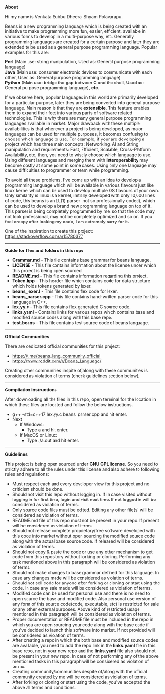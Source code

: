 **About**

Hi my name is Venkata Subbu Dheeraj Shyam Polavarapu.

Beans is a new programming language which is being created with an initiative to make programming more fun, easier, efficient, available in various forms to develop in a multi-purpose way, etc. Generally programming languages are created for a certain purpose and later they are extended to be used as a general purpose programming language. Popular examples for this are:

**Perl** (Main use: string manipulation, Used as: General purpose programming language)<br>
**Java** (Main use: consumer electronic devices to communicate with each other, Used as: General purpose programming language)<br>
**Python** (Main use: bridge the gap between C and the shell, Used as: General purpose programming language), **etc**.

If we observe here, popular languages in this world are primarily developed for a particular purpose, later they are being converted into general purpose language. Main reason is that they are **extensible**. This feature enables them to expand their feet into various parts of software related technologies. This is why there are many general purpose programming languages available in market. Major drawback with these multiple availabilities is that whenever a project is being developed, as major languages can be used for multiple purposes, it becomes confusing to choose which language to use. For example, if your are developing a project which has three main concepts: Networking, AI and String manipulation and requirements: Fast, Efficient, Scalable, Cross-Platform Availability, etc, then, you need to wisely choose which language to use. Using different languages and merging them with **interoperability** may become costly at some point in some cases. Using only one language may cause difficulties to programmer or team while programming.

To avoid all these problems, I've come up with an idea to develop a programming language which will be available in various flavours just like linux kernel which can be used to develop multiple OS flavours of your own. Only similarity is linux is a kernel, initially developed with only 10,000 lines of code, this beans is an LL(1) parser (not so professionally coded), which can be used to develop a brand new programming language on top of it. This parser is being completely programmed by me, so that the code may not look professional, may not be completely optimized and so on. If you feel creepy after looking my code, I am extremely sorry for it.

One of the inspiration to create this project: https://stackoverflow.com/a/15780377

<hr/>

**Guide for files and folders in this repo**

  - **Grammar.md** - This file contains base grammar for beans language.<br>
  - **LICENSE** - This file contains information about the license under which this project is being open sourced.<br>
  - **README.md** - This file contains information regarding this project.<br>
  - **Token.hpp** - This header file which contains code for data structure which holds tokens generated by lexer.<br>
  - **beans_lexer.l** - This file contains flex code for lexer.<br>
  - **beans_parser.cpp** - This file contains hand-written parser code for this language in C++.<br>
  - **lex.yy.c** - This file contains flex generated C source code.<br>
  - **links.yaml** - Contains links for various repos which contains base and modified source codes along with this base repo.<br>
  - **test.beans** - This file contains test source code of beans language.<br>

<hr/>

**Official Communities**

There are dedicated official communities for this project:

  - https://t.me/beans_lang_community_official
  - https://www.reddit.com/r/Beans_Language/

Creating other communities inspite of/along with these communities is considered as violation of terms (check guidelines section below).

<hr/>

**Compilation Instructions**

After downloading all the files in this repo, open terminal for the location in which these files are located and follow the below instructions.
  
  - g++ -std=c++17 lex.yy.c beans_parser.cpp and hit enter.
  - Next
    - If Windows:
      - Type a and hit enter.
    - If MacOS or Linux:
      - Type ./a.out and hit enter.

<hr/>

**Guidelines**

This project is being open sourced under **GNU GPL license**. So you need to strictly adhere to all the rules under this license and also adhere to following rules and regulations:<br>
  
  - Must respect each and every developer view for this project and no criticism should be done.
  - Should not visit this repo without logging in. If in case visited without logging in for first time, login and visit next time. If not logged in will be considered as violation of terms.
  - Only source code files must be edited. Editing any other file(s) will be considered as violation of terms.
  - README.md file of this repo must not be present in your repo. If present will be considered as violation of terms.
  - Should not release complete proprietary/free software developed with this code into market without open sourcing the modified source code along with the actual base source code. If released will be considered as violation of terms.
  - Should not copy & paste the code or use any other mechanism to get code from this repository without forking or cloning. Performing any task mentioned above in this paragraph will be considered as violation of terms.
  - Should not make changes to base grammar defined for this language. In case any changes made will be considered as violation of terms.
  - Should not sell code for anyone after forking or cloning or start using the code. In case any sale made will be considered as violation of terms.
  - Modified code can be used for personal use and there is no need to open source the base and modified code. Also personal use version of any form of this source code(code, executable, etc) is restricted for sale or any other external purposes. Above kind of restricted usage mentioned in this paragraph will be considered as violation of terms.
  - Proper documentation or README file must be included in the repo in which you are open sourcing your code along with the base code if you've decided to launch this software into market. If not provided will be considered as violation of terms.
  - After creating a repo in which the both base and modified source codes are available, you need to add the repo link in the **links.yaml** file in this base repo, not in your new repo and the **links.yaml** file also should not be present in your new repo. In case of not performing any of the above mentioned tasks in this paragraph will be considered as violation of terms.
  - Creating community/communities despite of/along with the official community created by me will be considered as violation of terms.
  - After forking or cloning or start using the code, you've accepted the above all terms and conditions.
